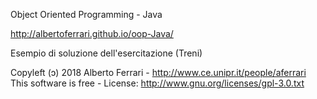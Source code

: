 Object Oriented Programming - Java

http://albertoferrari.github.io/oop-Java/

Esempio di soluzione dell'esercitazione (Treni)

Copyleft (ɔ) 2018 Alberto Ferrari - http://www.ce.unipr.it/people/aferrari This software is free - License: http://www.gnu.org/licenses/gpl-3.0.txt
